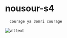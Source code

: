 # nousour-s4
      courage ya 3omri courage
![alt text](https://github.com/mimobn/nousour-s4/blob/main/aigles.jpg)
